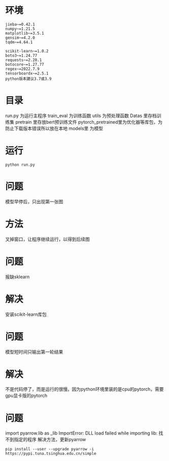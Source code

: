 # 环境
```shell
jieba~=0.42.1
numpy~=1.21.5
matplotlib~=3.5.1
gensim~=4.2.0
tqdm~=4.64.1

scikit-learn~=1.0.2
boto3~=1.24.77
requests~=2.28.1
botocore~=1.27.77
regex~=2022.7.9
tensorboardx~=2.5.1
python版本建议3.7或3.9

```

# 目录

run.py 为运行主程序
train_eval 为训练函数
utils 为预处理函数
Datas 里存档训练集
pretrain 里存放bert预训练文件
pytorch_pretrained里为优化器等库包，为防止下载版本错误所以放在本地
models里 为模型


# 运行
```shell
python run.py
```


# 问题
模型早停后，只出现第一张图
# 方法
叉掉窗口，让程序继续运行，以得到后续图


 # 问题
报缺sklearn 
# 解决
安装scikit-learn库包 


 # 问题
模型短时间只输出第一轮结果
# 解决
不是代码停了，而是运行的很慢。因为python环境里装的是cpu的pytorch，需要gpu显卡版的pytorch

# 问题
import pyarrow.lib as _lib
ImportError: DLL load failed while importing lib: 找不到指定的程序
解决方法，更新pyarrow
```shell
pip install --user --upgrade pyarrow -i https://pypi.tuna.tsinghua.edu.cn/simple
```
